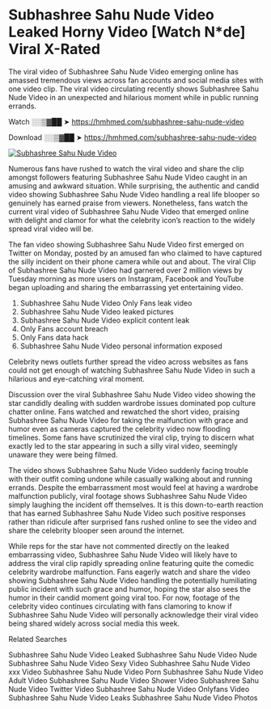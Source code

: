 ﻿# Subhashree Sahu Nude Video Leaked Horny Video [Watch N*de] Viral X-Rated

The viral video of ﻿Subhashree Sahu Nude Video emerging online has amassed tremendous views across fan accounts and social media sites with one video clip. The viral video circulating recently shows ﻿Subhashree Sahu Nude Video in an unexpected and hilarious moment while in public running errands. 

Watch ░░▒▓██ ➤ https://hmhmed.com/subhashree-sahu-nude-video

Download ░░▒▓██ ➤ https://hmhmed.com/subhashree-sahu-nude-video

[![Subhashree Sahu Nude Video](https://i.imgur.com/dJHk4Zq.gif)](https://hmhmed.com/subhashree-sahu-nude-video)

Numerous fans have rushed to watch the viral video and share the clip amongst followers featuring ﻿Subhashree Sahu Nude Video caught in an amusing and awkward situation. While surprising, the authentic and candid video showing ﻿Subhashree Sahu Nude Video handling a real life blooper so genuinely has earned praise from viewers. Nonetheless, fans watch the current viral video of ﻿Subhashree Sahu Nude Video that emerged online with delight and clamor for what the celebrity icon’s reaction to the widely spread viral video will be.

The fan video showing ﻿Subhashree Sahu Nude Video first emerged on Twitter on Monday, posted by an amused fan who claimed to have captured the silly incident on their phone camera while out and about. The viral Clip of ﻿Subhashree Sahu Nude Video had garnered over 2 million views by Tuesday morning as more users on Instagram, Facebook and YouTube began uploading and sharing the embarrassing yet entertaining video. 

1. ﻿Subhashree Sahu Nude Video Only Fans leak video
2. ﻿Subhashree Sahu Nude Video leaked pictures
3. ﻿Subhashree Sahu Nude Video explicit content leak
4. Only Fans account breach
5. Only Fans data hack
6. ﻿Subhashree Sahu Nude Video personal information exposed

Celebrity news outlets further spread the video across websites as fans could not get enough of watching ﻿Subhashree Sahu Nude Video in such a hilarious and eye-catching viral moment. 

Discussion over the viral ﻿Subhashree Sahu Nude Video video showing the star candidly dealing with sudden wardrobe issues dominated pop culture chatter online. Fans watched and rewatched the short video, praising ﻿Subhashree Sahu Nude Video for taking the malfunction with grace and humor even as cameras captured the celebrity video now flooding timelines. Some fans have scrutinized the viral clip, trying to discern what exactly led to the star appearing in such a silly viral video, seemingly unaware they were being filmed.

The video shows ﻿Subhashree Sahu Nude Video suddenly facing trouble with their outfit coming undone while casually walking about and running errands. Despite the embarrassment most would feel at having a wardrobe malfunction publicly, viral footage shows ﻿Subhashree Sahu Nude Video simply laughing the incident off themselves. It is this down-to-earth reaction that has earned ﻿Subhashree Sahu Nude Video such positive responses rather than ridicule after surprised fans rushed online to see the video and share the celebrity blooper seen around the internet.  

While reps for the star have not commented directly on the leaked embarrassing video, ﻿Subhashree Sahu Nude Video will likely have to address the viral clip rapidly spreading online featuring quite the comedic celebrity wardrobe malfunction. Fans eagerly watch and share the video showing ﻿Subhashree Sahu Nude Video handling the potentially humiliating public incident with such grace and humor, hoping the star also sees the humor in their candid moment going viral too. For now, footage of the celebrity video continues circulating with fans clamoring to know if ﻿Subhashree Sahu Nude Video will personally acknowledge their viral video being shared widely across social media this week.

Related Searches

﻿Subhashree Sahu Nude Video Leaked
﻿Subhashree Sahu Nude Video Nude
﻿Subhashree Sahu Nude Video Sexy Video
﻿Subhashree Sahu Nude Video xxx Video
﻿Subhashree Sahu Nude Video Porn
﻿Subhashree Sahu Nude Video Adult Video
﻿Subhashree Sahu Nude Video Shower Video
﻿Subhashree Sahu Nude Video Twitter Video
﻿Subhashree Sahu Nude Video Onlyfans Video
﻿Subhashree Sahu Nude Video Leaks
﻿Subhashree Sahu Nude Video Photos